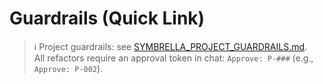 # Guardrails (Quick Link)
> ℹ️ Project guardrails: see [SYMBRELLA_PROJECT_GUARDRAILS.md](./SYMBRELLA_PROJECT_GUARDRAILS.md).  
> All refactors require an approval token in chat: `Approve: P-###` (e.g., `Approve: P-002`).

